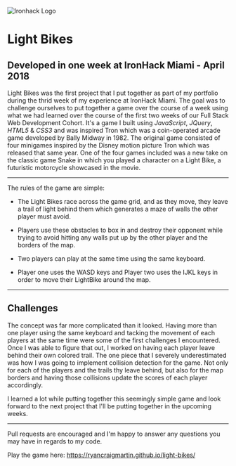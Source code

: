 ![Ironhack Logo](https://i.imgur.com/1QgrNNw.png)

# Light Bikes 
## Developed in one week at IronHack Miami - April 2018

Light Bikes was the first project that I put together as part of my portfolio during the thrid week of my experience at IronHack Miami. The goal was to challenge ourselves to put together a game over the course of a week using what we had learned over the course of the first two weeks of our Full Stack Web Development Cohort. It's a game I built using *JavaScript*, *JQuery*, *HTML5* & *CSS3* and was inspired Tron which was a coin-operated arcade game developed by Bally Midway in 1982. The original game consisted of four minigames inspired by the Disney motion picture Tron which was released that same year. One of the four games included was a new take on the classic game Snake in which you played a character on a Light Bike, a futuristic motorcycle showcased in the movie.

---

The rules of the game are simple:

- The Light Bikes race across the game grid, and as they move, they leave a trail of light behind them which generates a maze of walls the other player must avoid.

- Players use these obstacles to box in and destroy their opponent while trying to avoid hitting any walls put up by the other player and the borders of the map.

- Two players can play at the same time using the same keyboard.

-  Player one uses the WASD keys and Player two uses the IJKL keys in order to move their LightBike around the map. 

---

## Challenges

The concept was far more complicated than it looked. Having more than one player using the same keyboard and tacking the movement of each players at the same time were some of the first challenges I encountered. Once I was able to figure that out, I worked on having each player leave behind their own colored trail. The one piece that I severely underestimated was how I was going to implement collision detection for the game. Not only for each of the players and the trails thy leave behind, but also for the map borders and having those collisions update the scores of each player accordingly. 

I learned a lot while putting together this seemingly simple game and look forward to the next project that I'll be putting together in the upcoming weeks. 

---

Pull requests are encouraged and I'm happy to answer any questions you may have in regards to my code. 

Play the game here: https://ryancraigmartin.github.io/light-bikes/
